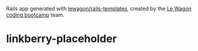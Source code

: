 Rails app generated with [lewagon/rails-templates](https://github.com/lewagon/rails-templates), created by the [Le Wagon coding bootcamp](https://www.lewagon.com) team.
# linkberry-placeholder
